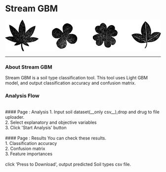 # Stream GBM
![leaf](./img_sample/plants_icon.png)
<br>
***
### About Stream GBM
Stream GBM is a soil type classification tool. 
This tool uses Light GBM model, and output classification accuracy and confusion matrix.
<br>
### Analysis Flow
<br>
#### Page : Analysis
1. Input soil dataset(__only csv__),drop and drug to file uploader.<br>
2. Select explanatory and objective variables<br>
3. Click 'Start Analysis' button<br>
<br>
#### Page : Results
You can check these results.
<br>
1. Classification accuracy<br>
2. Confusion matrix<br>
3. Feature importances<br>
<br>
click 'Press to Download', output predicted Soil types csv file.
